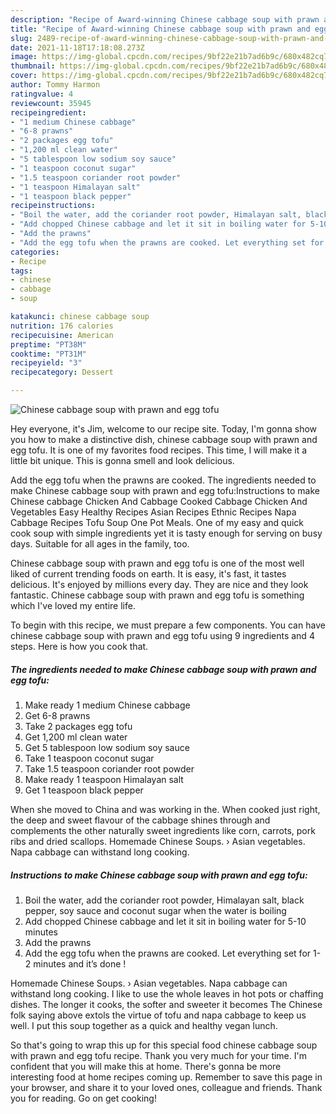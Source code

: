 ```yaml
---
description: "Recipe of Award-winning Chinese cabbage soup with prawn and egg tofu"
title: "Recipe of Award-winning Chinese cabbage soup with prawn and egg tofu"
slug: 2489-recipe-of-award-winning-chinese-cabbage-soup-with-prawn-and-egg-tofu
date: 2021-11-18T17:18:08.273Z
image: https://img-global.cpcdn.com/recipes/9bf22e21b7ad6b9c/680x482cq70/chinese-cabbage-soup-with-prawn-and-egg-tofu-recipe-main-photo.jpg
thumbnail: https://img-global.cpcdn.com/recipes/9bf22e21b7ad6b9c/680x482cq70/chinese-cabbage-soup-with-prawn-and-egg-tofu-recipe-main-photo.jpg
cover: https://img-global.cpcdn.com/recipes/9bf22e21b7ad6b9c/680x482cq70/chinese-cabbage-soup-with-prawn-and-egg-tofu-recipe-main-photo.jpg
author: Tommy Harmon
ratingvalue: 4
reviewcount: 35945
recipeingredient:
- "1 medium Chinese cabbage"
- "6-8 prawns"
- "2 packages egg tofu"
- "1,200 ml clean water"
- "5 tablespoon low sodium soy sauce"
- "1 teaspoon coconut sugar"
- "1.5 teaspoon coriander root powder"
- "1 teaspoon Himalayan salt"
- "1 teaspoon black pepper"
recipeinstructions:
- "Boil the water, add the coriander root powder, Himalayan salt, black pepper, soy sauce and coconut sugar when the water is boiling"
- "Add chopped Chinese cabbage and let it sit in boiling water for 5-10 minutes"
- "Add the prawns"
- "Add the egg tofu when the prawns are cooked. Let everything set for 1-2 minutes and it’s done !"
categories:
- Recipe
tags:
- chinese
- cabbage
- soup

katakunci: chinese cabbage soup 
nutrition: 176 calories
recipecuisine: American
preptime: "PT38M"
cooktime: "PT31M"
recipeyield: "3"
recipecategory: Dessert

---
```



![Chinese cabbage soup with prawn and egg tofu](https://img-global.cpcdn.com/recipes/9bf22e21b7ad6b9c/680x482cq70/chinese-cabbage-soup-with-prawn-and-egg-tofu-recipe-main-photo.jpg)

Hey everyone, it's Jim, welcome to our recipe site. Today, I'm gonna show you how to make a distinctive dish, chinese cabbage soup with prawn and egg tofu. It is one of my favorites food recipes. This time, I will make it a little bit unique. This is gonna smell and look delicious.

Add the egg tofu when the prawns are cooked. The ingredients needed to make Chinese cabbage soup with prawn and egg tofu:Instructions to make Chinese cabbage Chicken And Cabbage Cooked Cabbage Chicken And Vegetables Easy Healthy Recipes Asian Recipes Ethnic Recipes Napa Cabbage Recipes Tofu Soup One Pot Meals. One of my easy and quick cook soup with simple ingredients yet it is tasty enough for serving on busy days. Suitable for all ages in the family, too.

Chinese cabbage soup with prawn and egg tofu is one of the most well liked of current trending foods on earth. It is easy, it's fast, it tastes delicious. It's enjoyed by millions every day. They are nice and they look fantastic. Chinese cabbage soup with prawn and egg tofu is something which I've loved my entire life.


To begin with this recipe, we must prepare a few components. You can have chinese cabbage soup with prawn and egg tofu using 9 ingredients and 4 steps. Here is how you cook that.

<!--inarticleads1-->

##### The ingredients needed to make Chinese cabbage soup with prawn and egg tofu:

1. Make ready 1 medium Chinese cabbage
1. Get 6-8 prawns
1. Take 2 packages egg tofu
1. Get 1,200 ml clean water
1. Get 5 tablespoon low sodium soy sauce
1. Take 1 teaspoon coconut sugar
1. Take 1.5 teaspoon coriander root powder
1. Make ready 1 teaspoon Himalayan salt
1. Get 1 teaspoon black pepper


When she moved to China and was working in the. When cooked just right, the deep and sweet flavour of the cabbage shines through and complements the other naturally sweet ingredients like corn, carrots, pork ribs and dried scallops. Homemade Chinese Soups. › Asian vegetables. Napa cabbage can withstand long cooking. 

<!--inarticleads2-->

##### Instructions to make Chinese cabbage soup with prawn and egg tofu:

1. Boil the water, add the coriander root powder, Himalayan salt, black pepper, soy sauce and coconut sugar when the water is boiling
1. Add chopped Chinese cabbage and let it sit in boiling water for 5-10 minutes
1. Add the prawns
1. Add the egg tofu when the prawns are cooked. Let everything set for 1-2 minutes and it’s done !


Homemade Chinese Soups. › Asian vegetables. Napa cabbage can withstand long cooking. I like to use the whole leaves in hot pots or chaffing dishes. The longer it cooks, the softer and sweeter it becomes The Chinese folk saying above extols the virtue of tofu and napa cabbage to keep us well. I put this soup together as a quick and healthy vegan lunch. 

So that's going to wrap this up for this special food chinese cabbage soup with prawn and egg tofu recipe. Thank you very much for your time. I'm confident that you will make this at home. There's gonna be more interesting food at home recipes coming up. Remember to save this page in your browser, and share it to your loved ones, colleague and friends. Thank you for reading. Go on get cooking!
